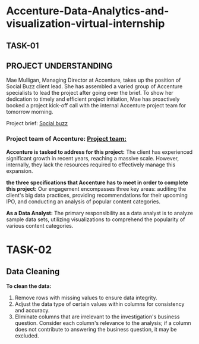 # Accenture-Data-Analytics-and-visualization-virtual-internship
## TASK-01
## PROJECT UNDERSTANDING
Mae Mulligan, Managing Director at Accenture, takes up the position of Social Buzz client lead. She has assembled a varied group of Accenture specialists to lead the project after going over the brief. To show her dedication to timely and efficient project initiation, Mae has proactively booked a project kick-off call with the internal Accenture project team for tomorrow morning.

Project brief: [Social buzz](https://github.com/DEVABANOTH/Accenture-Data-Analytics-and-visualization-virtual-internship./blob/main/Data_Analytics%20Client%20Brief.pdf)

### Project team of Accenture: [Project team:](https://github.com/DEVABANOTH/Accenture-Data-Analytics-and-visualization-virtual-internship./blob/main/Internal%20stakeholder%20chart.pdf)

**Accenture is tasked to address for this project:** The client has experienced significant growth in recent years, reaching a massive scale. However, internally, they lack the resources required to effectively manage this expansion.

**the three specifications that Accenture has to meet in order to complete this project:** Our engagement encompasses three key areas: auditing the client's big data practices, providing recommendations for their upcoming IPO, and conducting an analysis of popular content categories.

**As a Data Analyst:** The primary responsibility as a data analyst is to analyze sample data sets, utilizing visualizations to comprehend the popularity of various content categories.

# TASK-02
## Data Cleaning
**To clean the data:**
1. Remove rows with missing values to ensure data integrity.
2. Adjust the data type of certain values within columns for consistency and accuracy.
3. Eliminate columns that are irrelevant to the investigation's business question. Consider each column's relevance to the analysis; if a column does not contribute to answering the business question, it may be excluded.
